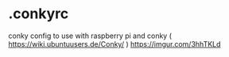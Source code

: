 # .conkyrc
conky config to use with raspberry pi and conky ( https://wiki.ubuntuusers.de/Conky/ )
https://imgur.com/3hhTKLd
